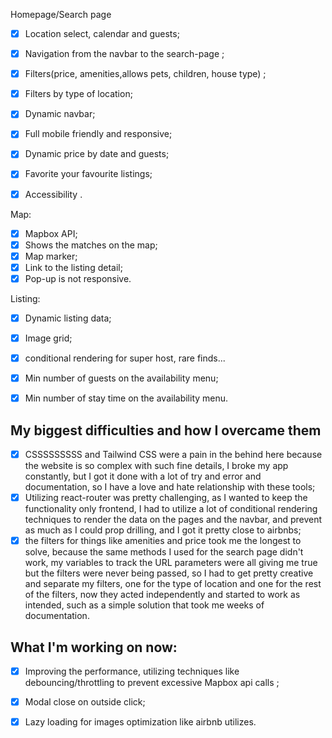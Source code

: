 Homepage/Search page
- [x]  Location select, calendar and guests;
- [x]  Navigation from the navbar to the search-page ;
- [x]  Filters(price, amenities,allows pets, children, house type) ;
- [x]  Filters by type of location;
- [x]  Dynamic navbar;
- [x]  Full mobile friendly and responsive;
- [x]  Dynamic price by date and guests;
- [x]  Favorite your favourite listings;
- [x]  Accessibility .


Map:
- [x]  Mapbox API;
- [x]  Shows the matches on the map;
- [x]  Map marker;
- [x]  Link to the listing detail;
- [x]  Pop-up is not responsive.

Listing:

- [x]  Dynamic listing data;
- [x]  Image grid;
- [x]  conditional rendering for super host, rare finds...
- [x]  Min number of guests on the availability menu;
- [x]  Min number of stay time on the availability menu.


<h2>My biggest difficulties and how I overcame them</h2>

- [x]  CSSSSSSSSS and Tailwind CSS were a pain in the behind here because the website is so complex with such fine details, I broke my app constantly, but I got it done with a lot of try and error and documentation, so I have a love and hate relationship with these tools;
- [x] Utilizing react-router was pretty challenging, as I wanted to keep the functionality only frontend, I had to utilize a lot of conditional rendering techniques to render the data on the pages and the navbar, and prevent as much as I could prop drilling, and I got it pretty close to airbnbs;
- [x] the filters for things like amenities and price took me the longest to solve, because the same methods I used for the search page didn't work, my variables to track the URL parameters were all giving me true but the filters were never being passed, so I had to get pretty creative and separate my filters, one for the type of location and one for the rest of the filters, now they acted independently and started to work as intended, such as a simple solution that took me weeks of documentation.

<h2>What I'm working on now:</h2>

- [x] Improving the performance, utilizing techniques like debouncing/throttling to prevent excessive Mapbox api calls ;
- [x] Modal close on outside click;
- [x] Lazy loading for images optimization like airbnb utilizes.






